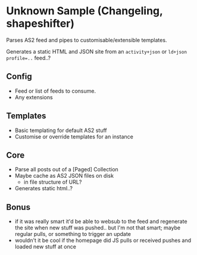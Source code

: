 # Unknown Sample (Changeling, shapeshifter)

Parses AS2 feed and pipes to customisable/extensible templates.

Generates a static HTML and JSON site from an `activity+json` or `ld+json profile=..` feed..?

## Config

- Feed or list of feeds to consume.
- Any extensions

## Templates

- Basic templating for default AS2 stuff
- Customise or override templates for an instance

## Core

- Parse all posts out of a [Paged] Collection
- Maybe cache as AS2 JSON files on disk
  - in file structure of URL?
- Generates static html..?

## Bonus

- if it was really smart it'd be able to websub to the feed and regenerate the site when new stuff was pushed.. but I'm not that smart; maybe regular pulls, or something to trigger an update
- wouldn't it be cool if the homepage did JS pulls or received pushes and loaded new stuff at once